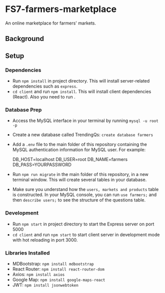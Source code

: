 # FS7-farmers-marketplace

An online marketplace for farmers' markets.

## Background

## Setup

### Dependencies

- Run `npm install` in project directory. This will install server-related dependencies such as `express`.
- `cd client` and run `npm install`. This will install client dependencies (React). Also you need to run .

### Database Prep

- Access the MySQL interface in your terminal by running `mysql -u root -p`
- Create a new database called TrendingQs: `create database farmers`
- Add a `.env` file to the main folder of this repository containing the MySQL authentication information for MySQL user. For example:

  DB_HOST=localhost
  DB_USER=root
  DB_NAME=farmers
  DB_PASS=YOURPASSWORD

- Run `npm run migrate` in the main folder of this repository, in a new terminal window. This will create several tables in your database.

- Make sure you understand how the `users, markets and products` table is constructed. In your MySQL console, you can run `use farmers;` and then `describe users;` to see the structure of the questions table.

### Development

- Run `npm start` in project directory to start the Express server on port 5000
- `cd client` and run `npm start` to start client server in development mode with hot reloading in port 3000.

### Libraries Installed

- MDBootstrap: `npm install mdbootstrap`
- React Router: `npm install react-router-dom`
- Axios: `npm install axios`
- Google Map: `npm install google-maps-react`
- JWT: `npm install jsonwebtoken`
